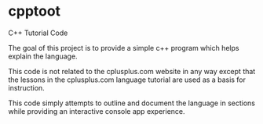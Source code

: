 cpptoot
=======

C++ Tutorial Code

The goal of this project is to provide a simple c++ program which helps explain the language.

This code is not related to the cplusplus.com website in any way except that the lessons in
the cplusplus.com language tutorial are used as a basis for instruction.

This code simply attempts to outline and document the language in sections while providing an interactive console app experience.
